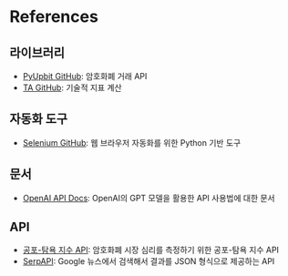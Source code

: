 # References

## 라이브러리
- [PyUpbit GitHub](https://github.com/sharebook-kr/pyupbit): 암호화폐 거래 API
- [TA GitHub](https://github.com/bukosabino/ta): 기술적 지표 계산

## 자동화 도구
- [Selenium GitHub](https://github.com/SeleniumHQ/selenium): 웹 브라우저 자동화를 위한 Python 기반 도구

## 문서
- [OpenAI API Docs](https://platform.openai.com/docs/): OpenAI의 GPT 모델을 활용한 API 사용법에 대한 문서

## API
- [공포-탐욕 지수 API](https://alternative.me/crypto/fear-and-greed-index/): 암호화폐 시장 심리를 측정하기 위한 공포-탐욕 지수 API
- [SerpAPI](https://serpapi.com/): Google 뉴스에서 검색해서 결과를 JSON 형식으로 제공하는 API
